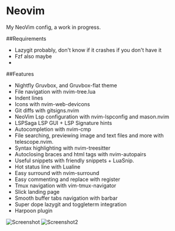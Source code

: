 # Neovim

My NeoVim config, a work in progress.

##Requirements
- Lazygit probably, don't know if it crashes if you don't have it
- Fzf also maybe
- 

##Features
- Nightfly Gruvbox, and Gruvbox-flat theme
- File navigation with nvim-tree.lua
- Indent lines
- Icons with nvim-web-devicons
- Git diffs with gitsigns.nvim
- NeoVim Lsp configuration with nvim-lspconfig and mason.nvim
- LSPSaga LSP GUI + LSP Signature hints
- Autocompletion with nvim-cmp
- File searching, previewing image and text files and more with telescope.nvim.
- Syntax highlighting with nvim-treesitter
- Autoclosing braces and html tags with nvim-autopairs
- Useful snippets with friendly snippets + LuaSnip.
- Hot status line with Lualine
- Easy surround with nvim-surround
- Easy commenting and replace with register
- Tmux navigation with vim-tmux-navigator
- Slick landing page
- Smooth buffer tabs navigation with barbar
- Super dope lazygit and toggleterm integration
- Harpoon plugin

![Screenshot](https://i.ibb.co/5c3vBbH/Editormin.png)
![Screenshot2](https://i.ibb.co/6NjDDP3/colortheme2.png)
